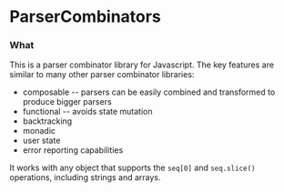 ParserCombinators
=================

### What ###

This is a parser combinator library for Javascript.
The key features are similar to many other parser
combinator libraries:

 - composable -- parsers can be easily combined and transformed to produce bigger parsers
 - functional -- avoids state mutation
 - backtracking
 - monadic
 - user state
 - error reporting capabilities

It works with any object that supports the `seq[0]` and `seq.slice()`
operations, including strings and arrays.
